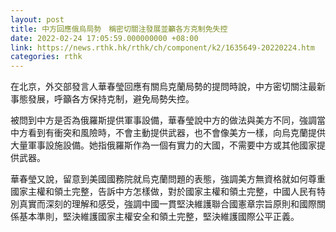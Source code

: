 ```yaml
---
layout: post
title: 中方回應俄烏局勢　稱密切關注發展並籲各方克制免失控
date: 2022-02-24 17:05:59.000000000 +08:00
link: https://news.rthk.hk/rthk/ch/component/k2/1635649-20220224.htm
categories: rthk
---
```


在北京，外交部發言人華春瑩回應有關烏克蘭局勢的提問時說，中方密切關注最新事態發展，呼籲各方保持克制，避免局勢失控。

被問到中方是否為俄羅斯提供軍事設備，華春瑩說中方的做法與美方不同，強調當中方看到有衝突和風險時，不會主動提供武器，也不會像美方一樣，向烏克蘭提供大量軍事設施設備。她指俄羅斯作為一個有實力的大國，不需要中方或其他國家提供武器。

華春瑩又說，留意到美國國務院就烏克蘭問題的表態，強調美方無資格就如何尊重國家主權和領土完整，告訴中方怎樣做，對於國家主權和領土完整，中國人民有特別真實而深刻的理解和感受，強調中國一貫堅決維護聯合國憲章宗旨原則和國際關係基本準則，堅決維護國家主權安全和領土完整，堅決維護國際公平正義。
